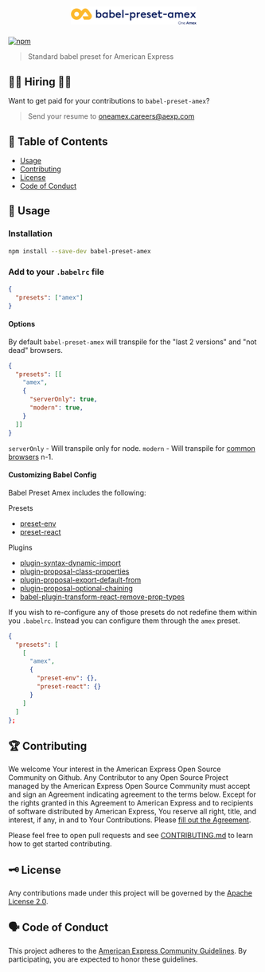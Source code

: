 <h1 align="center">
  <img src='https://github.com/americanexpress/babel-preset-amex/raw/master/babel-preset-amex.png' alt="Babel Preset Amex - One Amex" width='50%'/>
</h1>

[![npm](https://img.shields.io/npm/v/babel-preset-amex)](https://www.npmjs.com/package/babel-preset-amex)

> Standard babel preset for American Express

## 👩‍💻 Hiring 👨‍💻

Want to get paid for your contributions to `babel-preset-amex`?
> Send your resume to oneamex.careers@aexp.com

## 📖 Table of Contents

* [Usage](#-usage)
* [Contributing](#-contributing)
* [License](#-license)
* [Code of Conduct](#-code-of-conduct)

## 🤹‍ Usage

### Installation

```bash
npm install --save-dev babel-preset-amex
```

### Add to your `.babelrc` file

```json
{
  "presets": ["amex"]
}
```

#### Options

By default `babel-preset-amex` will transpile for the "last 2 versions" and "not dead" browsers.

```json
{
  "presets": [[
    "amex",
    {
      "serverOnly": true,
      "modern": true,
    }
  ]]
}
```

`serverOnly` - Will transpile only for node.
`modern` - Will transpile for [common browsers](./browserlist.js) n-1.

#### Customizing Babel Config

Babel Preset Amex includes the following:

Presets
- [preset-env](https://babeljs.io/docs/en/babel-preset-env)
- [preset-react](https://babeljs.io/docs/en/babel-preset-react)

Plugins
- [plugin-syntax-dynamic-import](https://babeljs.io/docs/en/babel-plugin-syntax-dynamic-import)
- [plugin-proposal-class-properties](https://babeljs.io/docs/en/babel-plugin-proposal-class-properties)
- [plugin-proposal-export-default-from](https://babeljs.io/docs/en/babel-plugin-proposal-export-default-from)
- [plugin-proposal-optional-chaining](https://babeljs.io/docs/en/babel-plugin-proposal-optional-chaining)
- [babel-plugin-transform-react-remove-prop-types](https://www.npmjs.com/package/babel-plugin-transform-react-remove-prop-types)

If you wish to re-configure any of those presets do not redefine them
within you `.babelrc`. Instead you can configure them through the
`amex` preset.

```json
{
  "presets": [
    [
      "amex",
      {
        "preset-env": {},
        "preset-react": {}
      }
    ]
  ]
};
```


## 🏆 Contributing

We welcome Your interest in the American Express Open Source Community on Github.
Any Contributor to any Open Source Project managed by the American Express Open
Source Community must accept and sign an Agreement indicating agreement to the
terms below. Except for the rights granted in this Agreement to American Express
and to recipients of software distributed by American Express, You reserve all
right, title, and interest, if any, in and to Your Contributions. Please [fill
out the Agreement](https://cla-assistant.io/americanexpress/babel-preset-amex).

Please feel free to open pull requests and see [CONTRIBUTING.md](./CONTRIBUTING.md) to learn how to get started contributing.

## 🗝️ License

Any contributions made under this project will be governed by the [Apache License 2.0](./LICENSE.txt).

## 🗣️ Code of Conduct

This project adheres to the [American Express Community Guidelines](./CODE_OF_CONDUCT.md).
By participating, you are expected to honor these guidelines.
